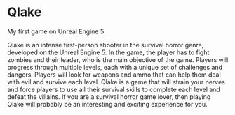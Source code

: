 # Qlake
My first game on Unreal Engine 5

Qlake is an intense first-person shooter in the survival horror genre, developed on the Unreal Engine 5. In the game, the player has to fight zombies and their leader, who is the main objective of the game. Players will progress through multiple levels, each with a unique set of challenges and dangers. Players will look for weapons and ammo that can help them deal with evil and survive each level. Qlake is a game that will strain your nerves and force players to use all their survival skills to complete each level and defeat the villains. If you are a survival horror game lover, then playing Qlake will probably be an interesting and exciting experience for you.
